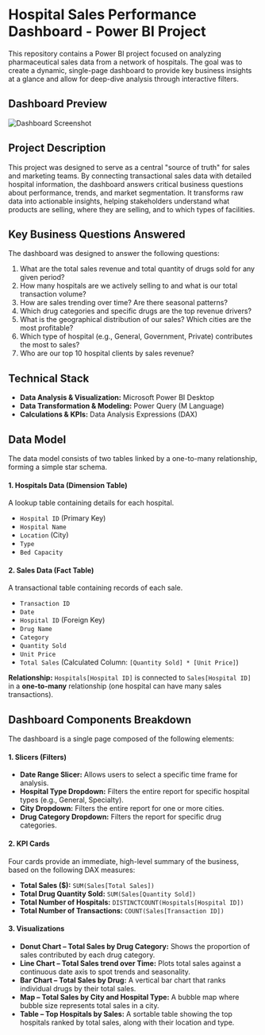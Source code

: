 # Hospital Sales Performance Dashboard - Power BI Project

This repository contains a Power BI project focused on analyzing pharmaceutical sales data from a network of hospitals. The goal was to create a dynamic, single-page dashboard to provide key business insights at a glance and allow for deep-dive analysis through interactive filters.

## Dashboard Preview

![Dashboard Screenshot]([https://via.placeholder.com/800x450.png?text=Insert+Your+Dashboard+Screenshot+Here](https://raw.githubusercontent.com/mmuazzamahmad/power-bi-hospital-sales-performance-dashboard/main/Power%20BI%20-%20Hospital%20Sales%20Performance%20Dashboard%20-%20Muhammad%20Muazzam%20Ahmad.png))

## Project Description

This project was designed to serve as a central "source of truth" for sales and marketing teams. By connecting transactional sales data with detailed hospital information, the dashboard answers critical business questions about performance, trends, and market segmentation. It transforms raw data into actionable insights, helping stakeholders understand what products are selling, where they are selling, and to which types of facilities.

## Key Business Questions Answered

The dashboard was designed to answer the following questions:

1.  What are the total sales revenue and total quantity of drugs sold for any given period?
2.  How many hospitals are we actively selling to and what is our total transaction volume?
3.  How are sales trending over time? Are there seasonal patterns?
4.  Which drug categories and specific drugs are the top revenue drivers?
5.  What is the geographical distribution of our sales? Which cities are the most profitable?
6.  Which type of hospital (e.g., General, Government, Private) contributes the most to sales?
7.  Who are our top 10 hospital clients by sales revenue?

## Technical Stack

*   **Data Analysis & Visualization:** Microsoft Power BI Desktop
*   **Data Transformation & Modeling:** Power Query (M Language)
*   **Calculations & KPIs:** Data Analysis Expressions (DAX)

## Data Model

The data model consists of two tables linked by a one-to-many relationship, forming a simple star schema.

#### 1. Hospitals Data (Dimension Table)
A lookup table containing details for each hospital.
*   `Hospital ID` (Primary Key)
*   `Hospital Name`
*   `Location` (City)
*   `Type`
*   `Bed Capacity`

#### 2. Sales Data (Fact Table)
A transactional table containing records of each sale.
*   `Transaction ID`
*   `Date`
*   `Hospital ID` (Foreign Key)
*   `Drug Name`
*   `Category`
*   `Quantity Sold`
*   `Unit Price`
*   `Total Sales` (Calculated Column: `[Quantity Sold] * [Unit Price]`)

**Relationship:** `Hospitals[Hospital ID]` is connected to `Sales[Hospital ID]` in a **one-to-many** relationship (one hospital can have many sales transactions).

## Dashboard Components Breakdown

The dashboard is a single page composed of the following elements:

#### **1. Slicers (Filters)**
*   **Date Range Slicer:** Allows users to select a specific time frame for analysis.
*   **Hospital Type Dropdown:** Filters the entire report for specific hospital types (e.g., General, Specialty).
*   **City Dropdown:** Filters the entire report for one or more cities.
*   **Drug Category Dropdown:** Filters the report for specific drug categories.

#### **2. KPI Cards**
Four cards provide an immediate, high-level summary of the business, based on the following DAX measures:
*   **Total Sales ($):** `SUM(Sales[Total Sales])`
*   **Total Drug Quantity Sold:** `SUM(Sales[Quantity Sold])`
*   **Total Number of Hospitals:** `DISTINCTCOUNT(Hospitals[Hospital ID])`
*   **Total Number of Transactions:** `COUNT(Sales[Transaction ID])`

#### **3. Visualizations**
*   **Donut Chart – Total Sales by Drug Category:** Shows the proportion of sales contributed by each drug category.
*   **Line Chart – Total Sales trend over Time:** Plots total sales against a continuous date axis to spot trends and seasonality.
*   **Bar Chart – Total Sales by Drug:** A vertical bar chart that ranks individual drugs by their total sales.
*   **Map – Total Sales by City and Hospital Type:** A bubble map where bubble size represents total sales in a city.
*   **Table – Top Hospitals by Sales:** A sortable table showing the top hospitals ranked by total sales, along with their location and type.
